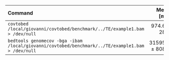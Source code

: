 | Command | Mean [ms] | Min [ms] | Max [ms] | Relative |
|:---|---:|---:|---:|---:|
| `covtobed /local/giovanni/covtobed/benchmark/../TE/example1.bam > /dev/null` | 974.6 ± 28.9 | 944.9 | 1020.3 | 1.00 |
| `bedtools genomecov -bga -ibam /local/giovanni/covtobed/benchmark/../TE/example1.bam > /dev/null` | 31595.8 ± 808.6 | 30671.1 | 32461.1 | 32.42 ± 1.27 |
